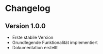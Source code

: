 # Changelog

## Version 1.0.0
- Erste stabile Version
- Grundlegende Funktionalität implementiert
- Dokumentation erstellt 
